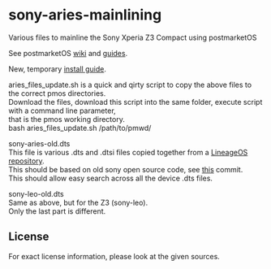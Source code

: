 # sony-aries-mainlining
Various files to mainline the Sony Xperia Z3 Compact using postmarketOS

See postmarketOS [wiki](https://wiki.postmarketos.org/wiki/Main_Page) and [guides](https://wiki.postmarketos.org/wiki/Category:Guide).  
  
New, temporary [install guide](https://github.com/msm8974-mainline/linux/pull/14#issuecomment-1994750346).

aries_files_update.sh is a quick and qirty script to copy the above files to the correct pmos directories.  
Download the files, download this script into the same folder, execute script with a command line parameter,  
that is the pmos working directory.  
bash aries_files_update.sh /path/to/pmwd/  
  
sony-aries-old.dts  
This file is various .dts and .dtsi files copied together from a [LineageOS repository](https://github.com/LineageOS/android_kernel_sony_msm8974/tree/lineage-18.1/arch/arm/boot/dts).  
This should be based on old sony open source code, see [this](https://github.com/LineageOS/android_kernel_sony_msm8974/commit/dc5d11999f32b9900379f408b54cb698a963802f#diff-8d556f3ca8e724f52f6fc9cb683062145fe40d86c2a9e121abf3d4c0d9da8d76) commit.  
This should allow easy search across all the device .dts files.
  
sony-leo-old.dts  
Same as above, but for the Z3 (sony-leo).  
Only the last part is different.  
  
## License
For exact license information, please look at the given sources.
